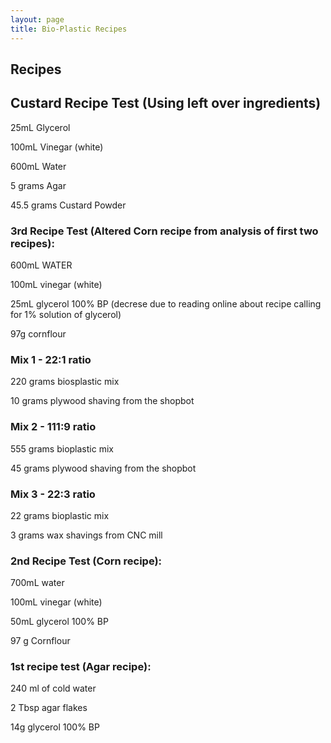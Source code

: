 ```yaml
---
layout: page
title: Bio-Plastic Recipes
---
```

## Recipes

## Custard Recipe Test (Using left over ingredients)

25mL Glycerol

100mL Vinegar (white)

600mL Water

5 grams Agar

45.5 grams Custard Powder

### 3rd Recipe Test (Altered Corn recipe from analysis of first two recipes):

600mL WATER

100mL vinegar (white)

25mL glycerol 100% BP (decrese due to reading online about recipe calling for 1% solution of glycerol)

97g cornflour

### Mix 1 - 22:1 ratio

220 grams biosplastic mix

10 grams plywood shaving from the shopbot

### Mix 2 - 111:9 ratio

555 grams bioplastic mix

45 grams plywood shaving from the shopbot

### Mix 3 - 22:3 ratio

22 grams bioplastic mix

3 grams wax shavings from CNC mill

### 2nd Recipe Test (Corn recipe):

700mL water

100mL vinegar (white)

50mL glycerol 100% BP

97 g Cornflour

### 1st recipe test (Agar recipe):

240 ml of cold water

2 Tbsp agar flakes

14g glycerol 100% BP


